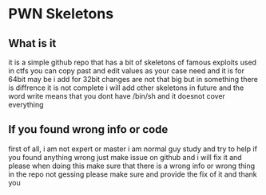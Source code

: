 # PWN Skeletons

## What is it
it is a simple github repo that has a bit of skeletons of famous exploits used in ctfs you can copy past and edit values as your case need and it is for 64bit may be i add for 32bit changes are not that big but in something there is diffrence it is not complete i will add other skeletons in future and the word write means that you dont have /bin/sh and it doesnot cover everything

## If you found wrong info or code
first of all, i am not expert or master i am normal guy study and try to help if you found anything wrong just make issue on github and i will fix it and please when doing this make sure that there is a wrong info or wrong thing in the repo not gessing please make sure and provide the fix of it and thank you
